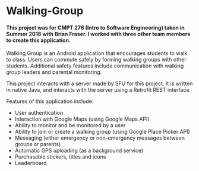 # Walking-Group

#### This project was for CMPT 276 (Intro to Software Engineering) taken in Summer 2018 with Brian Fraser. I worked with three other team members to create this application.

Walking Group is an Android application that encourages students to walk to class. Users can commute safely by forming walking groups with other students. Additional safety features include communication with walking group leaders and parental monitoring.

This project interacts with a server made by SFU for this project. It is written in native Java, and interacts with the server using a Retrofit REST interface.

Features of this application include:
* User authentication
* Interaction with Google Maps (using Google Maps API)
* Ability to monitor and be monitored by a user
* Ability to join or create a walking group (using Google Place Picker API)
* Messaging (either emergency or non-emergency messages between groups or parents)
* Automatic GPS uploading (as a background service)
* Purchasable stickers, titles and icons
* Leaderboard
